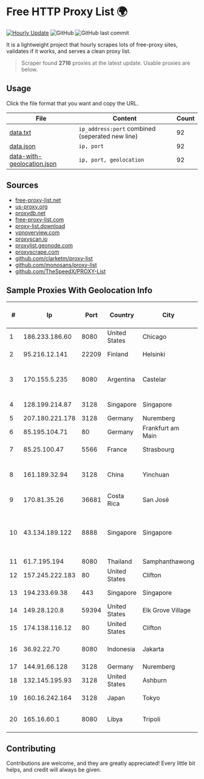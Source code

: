 
# Free HTTP Proxy List 🌍

[![Hourly Update](https://github.com/mertguvencli/http-proxy-list/actions/workflows/main.yml/badge.svg?branch=main)](https://github.com/mertguvencli/http-proxy-list/actions/workflows/main.yml)
![GitHub](https://img.shields.io/github/license/mertguvencli/http-proxy-list)
![GitHub last commit](https://img.shields.io/github/last-commit/mertguvencli/http-proxy-list)

It is a lightweight project that hourly scrapes lots of free-proxy sites, validates if it works, and serves a clean proxy list.


> Scraper found **2716** proxies at the latest update. Usable proxies are below.

## Usage

Click the file format that you want and copy the URL.


|File|Content|Count|
|----|-------|-----|
|[data.txt](https://raw.githubusercontent.com/mertguvencli/http-proxy-list/main/proxy-list/data.txt)|`ip_address:port` combined (seperated new line)|92|
|[data.json](https://raw.githubusercontent.com/mertguvencli/http-proxy-list/main/proxy-list/data.json)|`ip, port`|92|
|[data-with-geolocation.json](https://raw.githubusercontent.com/mertguvencli/http-proxy-list/main/proxy-list/data-with-geolocation.json)|`ip, port, geolocation`|92|

## Sources

* [free-proxy-list.net](https://free-proxy-list.net)
* [us-proxy.org](https://www.us-proxy.org)
* [proxydb.net](http://proxydb.net)
* [free-proxy-list.com](https://free-proxy-list.com/?page=&port=&type%5B%5D=http&type%5B%5D=https&up_time=0&search=Search)
* [proxy-list.download](https://www.proxy-list.download/HTTP)
* [vpnoverview.com](https://vpnoverview.com/privacy/anonymous-browsing/free-proxy-servers)
* [proxyscan.io](https://www.proxyscan.io)
* [proxylist.geonode.com](https://proxylist.geonode.com/api/proxy-list?limit=300&page=1&sort_by=lastChecked&sort_type=desc&protocols=http,https)
* [proxyscrape.com](https://api.proxyscrape.com/v2/?request=displayproxies&protocol=http&timeout=10000&country=all&ssl=all&anonymity=all)
* [github.com/clarketm/proxy-list](https://raw.githubusercontent.com/clarketm/proxy-list/master/proxy-list-raw.txt)
* [github.com/monosans/proxy-list](https://raw.githubusercontent.com/monosans/proxy-list/main/proxies/http.txt)
* [github.com/TheSpeedX/PROXY-List](https://raw.githubusercontent.com/TheSpeedX/PROXY-List/master/http.txt)


## Sample Proxies With Geolocation Info

|#|Ip|Port|Country|City|Internet Service Provider|
|-|--|----|-------|----|-------------------------|
|1|186.233.186.60|8080|United States|Chicago|Maxihost LTDA|
|2|95.216.12.141|22209|Finland|Helsinki|Hetzner Online GmbH|
|3|170.155.5.235|8080|Argentina|Castelar|Gobernacion de la Provincia de Buenos Aires|
|4|128.199.214.87|3128|Singapore|Singapore|DigitalOcean, LLC|
|5|207.180.221.178|3128|Germany|Nuremberg|Contabo GmbH|
|6|85.195.104.71|80|Germany|Frankfurt am Main|Host Europe GmbH|
|7|85.25.100.47|5566|France|Strasbourg|Host Europe GmbH|
|8|161.189.32.94|3128|China|Yinchuan|Ningxia West Cloud Data Technology Co.Ltd.|
|9|170.81.35.26|36681|Costa Rica|San José|Navegalo S.A.|
|10|43.134.189.122|8888|Singapore|Singapore|Shenzhen Tencent Computer Systems Company Limited|
|11|61.7.195.194|8080|Thailand|Samphanthawong|CAT-ISP|
|12|157.245.222.183|80|United States|Clifton|DigitalOcean, LLC|
|13|194.233.69.38|443|Singapore|Singapore|Contabo Asia Private Limited|
|14|149.28.120.8|59394|United States|Elk Grove Village|The Constant Company|
|15|174.138.116.12|80|United States|Clifton|DigitalOcean, LLC|
|16|36.92.22.70|8080|Indonesia|Jakarta|PT. Telekomunikasi Indonesia|
|17|144.91.66.128|3128|Germany|Nuremberg|Contabo GmbH|
|18|132.145.195.93|3128|United States|Ashburn|Oracle Corporation|
|19|160.16.242.164|3128|Japan|Tokyo|SAKURA Internet Inc.|
|20|165.16.60.1|8080|Libya|Tripoli|Aljeel Aljadeed For Technology|



## Contributing

Contributions are welcome, and they are greatly appreciated! Every
little bit helps, and credit will always be given.

